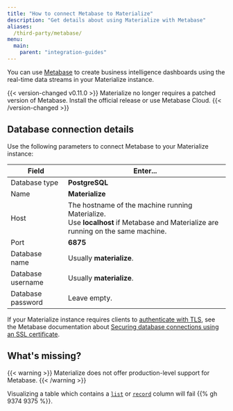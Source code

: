 ```yaml
---
title: "How to connect Metabase to Materialize"
description: "Get details about using Materialize with Metabase"
aliases:
  /third-party/metabase/
menu:
  main:
    parent: "integration-guides"
---
```


You can use [Metabase] to create business intelligence dashboards using the
real-time data streams in your Materialize instance.

{{< version-changed v0.11.0 >}}
Materialize no longer requires a patched version of Metabase. Install the
official release or use Metabase Cloud.
{{< /version-changed >}}

## Database connection details

Use the following parameters to connect Metabase to your Materialize instance:

Field             | Enter...
----------------- | ----------------
Database type     | **PostgreSQL**
Name              | **Materialize**
Host              | The hostname of the machine running Materialize.<br>Use **localhost** if Metabase and Materialize are running on the same machine.
Port              | **6875**
Database name     | Usually **materialize**.
Database username | Usually **materialize**.
Database password | Leave empty.

If your Materialize instance requires clients to [authenticate with TLS](/cli/#tls-encryption), see the Metabase documentation about
[Securing database connections using an SSL certificate][metabase-tls].

## What's missing?

{{< warning >}}
Materialize does not offer production-level support for Metabase.
{{< /warning >}}

Visualizing a table which contains a [`list`](/sql/types/list) or
  [`record`](/sql/types/record) column will fail {{% gh 9374 9375 %}}.

[Metabase]: https://www.metabase.com/
[metabase-tls]: https://www.metabase.com/docs/latest/administration-guide/secure-database-connections-with-ssl-certificates.html
